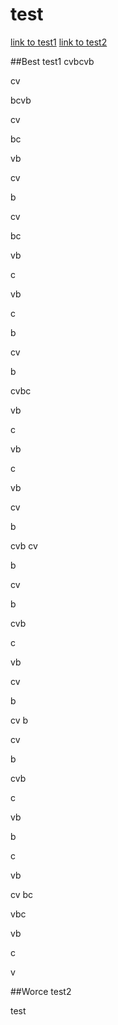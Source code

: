 # test

[link to test1](#best-test1)
[link to test2](#worse-test2)

##Best test1
cvbcvb

cv

bcvb

cv

bc

vb

cv

b

cv

bc

vb

c

vb


c

b

cv

b

cvbc

vb

c

vb

c

vb

cv

b


cvb
cv

b

cv

b


cvb

c

vb

cv

b

cv
b

cv

b

cvb

c


vb

b

c

vb

cv
bc

vbc

vb

c

v







##Worce test2


test
